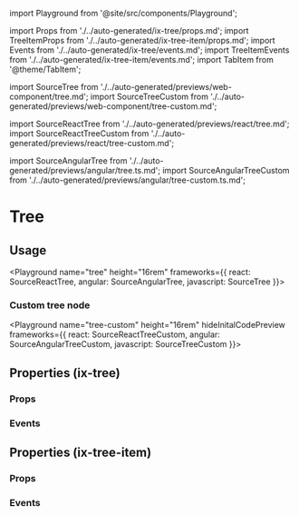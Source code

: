 import Playground from '@site/src/components/Playground';

import Props from './../auto-generated/ix-tree/props.md';
import TreeItemProps from './../auto-generated/ix-tree-item/props.md';
import Events from './../auto-generated/ix-tree/events.md';
import TreeItemEvents from './../auto-generated/ix-tree-item/events.md';
import TabItem from '@theme/TabItem';

import SourceTree from './../auto-generated/previews/web-component/tree.md';
import SourceTreeCustom from './../auto-generated/previews/web-component/tree-custom.md';

import SourceReactTree from './../auto-generated/previews/react/tree.md';
import SourceReactTreeCustom from './../auto-generated/previews/react/tree-custom.md';

import SourceAngularTree from './../auto-generated/previews/angular/tree.ts.md';
import SourceAngularTreeCustom from './../auto-generated/previews/angular/tree-custom.ts.md';

# Tree

## Usage

<Playground
name="tree" height="16rem"
frameworks={{
  react: SourceReactTree,
  angular: SourceAngularTree,
  javascript: SourceTree
}}></Playground>

### Custom tree node

<Playground
name="tree-custom" height="16rem"
hideInitalCodePreview
frameworks={{
  react: SourceReactTreeCustom,
  angular: SourceAngularTreeCustom,
  javascript: SourceTreeCustom
}}></Playground>

## Properties (ix-tree)

### Props

<Props />

### Events

<Events />

## Properties (ix-tree-item)

### Props

<TreeItemProps />

### Events

<TreeItemEvents />
